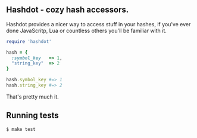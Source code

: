 ## Hashdot - cozy hash accessors.

Hashdot provides a nicer way to access stuff in your hashes, if you've ever done JavaScritp, Lua or countless others you'll be familiar with it.

```ruby
require 'hashdot'

hash = {
  :symbol_key   => 1,
  "string_key"  => 2
}

hash.symbol_key #=> 1
hash.string_key #=> 2
```

That's pretty much it.

## Running tests

```bash
$ make test
```
